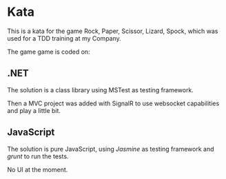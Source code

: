 # Kata

This is a kata for the game Rock, Paper, Scissor, Lizard, Spock, which was used for a TDD training at my Company.

The game game is coded on:

## .NET

The solution is a class library using MSTest as testing framework.

Then a MVC project was added with SignalR to use websocket capabilities and play a little bit.

## JavaScript

The solution is pure JavaScript, using _Jasmine_ as testing framework and _grunt_ to run the tests.

No UI at the moment.